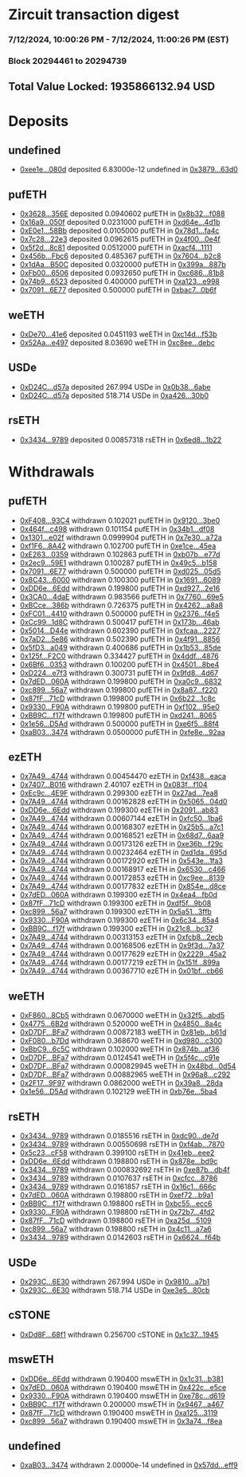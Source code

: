 # Zircuit transaction digest
### 7/12/2024, 10:00:26 PM - 7/12/2024, 11:00:26 PM (EST)
### Block 20294461 to 20294739

## Total Value Locked: 1935866132.94 USD

# Deposits
## undefined
- [0xee1e...080d](https://etherscan.io/address/0xee1e33029C2104993E4536Be502990284e77080d) deposited 6.83000e-12 undefined in [0x3879...63d0](https://etherscan.io/tx/0xee1e33029C2104993E4536Be502990284e77080d)
## pufETH
- [0x3628...356E](https://etherscan.io/address/0x3628f4C82F1AB38Cf4E2B3375e558cDe9a1E356E) deposited 0.0940602 pufETH in [0x8b32...f088](https://etherscan.io/tx/0x3628f4C82F1AB38Cf4E2B3375e558cDe9a1E356E)
- [0x16a9...050f](https://etherscan.io/address/0x16a9d2BFA763FC9939fb53c5D254389f7a5A050f) deposited 0.0231000 pufETH in [0xd64e...4d1b](https://etherscan.io/tx/0x16a9d2BFA763FC9939fb53c5D254389f7a5A050f)
- [0xE0e1...58Bb](https://etherscan.io/address/0xE0e1A644B285f5EB2fE4D7D0Ae9bb77e8D3658Bb) deposited 0.0105000 pufETH in [0x78d1...fa4c](https://etherscan.io/tx/0xE0e1A644B285f5EB2fE4D7D0Ae9bb77e8D3658Bb)
- [0x7c28...22e3](https://etherscan.io/address/0x7c2805F175B69e8c2B5e18DE47127a0A011422e3) deposited 0.0962615 pufETH in [0x4f00...0e4f](https://etherscan.io/tx/0x7c2805F175B69e8c2B5e18DE47127a0A011422e3)
- [0x5f2d...8c81](https://etherscan.io/address/0x5f2dB8C20d76153E1c877fe17fFCd27D03648c81) deposited 0.0512000 pufETH in [0xacf4...1111](https://etherscan.io/tx/0x5f2dB8C20d76153E1c877fe17fFCd27D03648c81)
- [0x456b...Fbc6](https://etherscan.io/address/0x456bDB44B8c7b609204c210A7fB8BE8BfffaFbc6) deposited 0.485367 pufETH in [0x7604...b2c8](https://etherscan.io/tx/0x456bDB44B8c7b609204c210A7fB8BE8BfffaFbc6)
- [0x1dAa...B50C](https://etherscan.io/address/0x1dAa630b81FEaF23e67b50c6d1e26eCf41CfB50C) deposited 0.0320000 pufETH in [0x399a...887b](https://etherscan.io/tx/0x1dAa630b81FEaF23e67b50c6d1e26eCf41CfB50C)
- [0xFb00...6506](https://etherscan.io/address/0xFb0003f9B3D293D32951230812F292AFAc4b6506) deposited 0.0932650 pufETH in [0xc686...81b8](https://etherscan.io/tx/0xFb0003f9B3D293D32951230812F292AFAc4b6506)
- [0x74b9...6523](https://etherscan.io/address/0x74b993b29F0833cbfF05eC6cA1D8513079bE6523) deposited 0.400000 pufETH in [0xa123...e998](https://etherscan.io/tx/0x74b993b29F0833cbfF05eC6cA1D8513079bE6523)
- [0x7091...6E77](https://etherscan.io/address/0x7091C28318D15A5822A23EF9F7c0416e5Bb36E77) deposited 0.500000 pufETH in [0xbac7...0b6f](https://etherscan.io/tx/0x7091C28318D15A5822A23EF9F7c0416e5Bb36E77)
## weETH
- [0xDe70...41e6](https://etherscan.io/address/0xDe70aDC707e42a8Bf65f89Da4F18228e978941e6) deposited 0.0451193 weETH in [0xc14d...f53b](https://etherscan.io/tx/0xDe70aDC707e42a8Bf65f89Da4F18228e978941e6)
- [0x52Aa...e497](https://etherscan.io/address/0x52Aa899454998Be5b000Ad077a46Bbe360F4e497) deposited 8.03690 weETH in [0xc8ee...debc](https://etherscan.io/tx/0x52Aa899454998Be5b000Ad077a46Bbe360F4e497)
## USDe
- [0xD24C...d57a](https://etherscan.io/address/0xD24Cfe2d0fa81369ca6291c28ac5426e16B6d57a) deposited 267.994 USDe in [0x0b38...6abe](https://etherscan.io/tx/0xD24Cfe2d0fa81369ca6291c28ac5426e16B6d57a)
- [0xD24C...d57a](https://etherscan.io/address/0xD24Cfe2d0fa81369ca6291c28ac5426e16B6d57a) deposited 518.714 USDe in [0xa426...30b0](https://etherscan.io/tx/0xD24Cfe2d0fa81369ca6291c28ac5426e16B6d57a)
## rsETH
- [0x3434...9789](https://etherscan.io/address/0x34349c5569e7B846c3558961552D2202760A9789) deposited 0.00857318 rsETH in [0x6ed8...1b22](https://etherscan.io/tx/0x34349c5569e7B846c3558961552D2202760A9789)
# Withdrawals
## pufETH
- [0xF408...93C4](https://etherscan.io/address/0xF408bC7Da943F7142df2EAC0722B8Fdf0Bbd93C4) withdrawn 0.102021 pufETH in [0x9120...3be0](https://etherscan.io/tx/0xF408bC7Da943F7142df2EAC0722B8Fdf0Bbd93C4)
- [0x464f...c498](https://etherscan.io/address/0x464f1BcB688e14930a262f0B06Fed09e6564c498) withdrawn 0.101154 pufETH in [0x34b1...df08](https://etherscan.io/tx/0x464f1BcB688e14930a262f0B06Fed09e6564c498)
- [0x1301...e02f](https://etherscan.io/address/0x13012174bf342EaCC113Bc684f281B48a3dce02f) withdrawn 0.0999904 pufETH in [0x7e30...a72a](https://etherscan.io/tx/0x13012174bf342EaCC113Bc684f281B48a3dce02f)
- [0xf1F6...8A42](https://etherscan.io/address/0xf1F6ba7d0144127ABAe48F75EA618BC29c5d8A42) withdrawn 0.102700 pufETH in [0xe1ce...45ea](https://etherscan.io/tx/0xf1F6ba7d0144127ABAe48F75EA618BC29c5d8A42)
- [0xE263...0359](https://etherscan.io/address/0xE263eE95766080a51108244F1ECb4502e88f0359) withdrawn 0.102863 pufETH in [0xb07b...e77d](https://etherscan.io/tx/0xE263eE95766080a51108244F1ECb4502e88f0359)
- [0x2ec9...59E1](https://etherscan.io/address/0x2ec904e272A634906CdB78839aCbd6A85bB059E1) withdrawn 0.100287 pufETH in [0x49c5...b158](https://etherscan.io/tx/0x2ec904e272A634906CdB78839aCbd6A85bB059E1)
- [0x7091...6E77](https://etherscan.io/address/0x7091C28318D15A5822A23EF9F7c0416e5Bb36E77) withdrawn 0.500000 pufETH in [0xd025...05d5](https://etherscan.io/tx/0x7091C28318D15A5822A23EF9F7c0416e5Bb36E77)
- [0x8C43...6000](https://etherscan.io/address/0x8C436C9a537C7B910719a0C5904bD135e2856000) withdrawn 0.100300 pufETH in [0x1691...6089](https://etherscan.io/tx/0x8C436C9a537C7B910719a0C5904bD135e2856000)
- [0xDD6e...6Edd](https://etherscan.io/address/0xDD6e50Bc2486E44c9b718107F189f5c115036Edd) withdrawn 0.199800 pufETH in [0xd927...2e16](https://etherscan.io/tx/0xDD6e50Bc2486E44c9b718107F189f5c115036Edd)
- [0x3CA0...4daE](https://etherscan.io/address/0x3CA0f51b591A718E870be48374E406bBc4d04daE) withdrawn 0.983566 pufETH in [0x7760...69e5](https://etherscan.io/tx/0x3CA0f51b591A718E870be48374E406bBc4d04daE)
- [0xBCce...386b](https://etherscan.io/address/0xBCce6De063644b66727a6D92365f00C0b2D8386b) withdrawn 0.726375 pufETH in [0x4262...a8a8](https://etherscan.io/tx/0xBCce6De063644b66727a6D92365f00C0b2D8386b)
- [0xFC01...4410](https://etherscan.io/address/0xFC0179303A43f1350d99eA28a909452E5cD14410) withdrawn 0.500000 pufETH in [0x2376...f4e5](https://etherscan.io/tx/0xFC0179303A43f1350d99eA28a909452E5cD14410)
- [0xCc99...1d8C](https://etherscan.io/address/0xCc9938fC6a46C84970c37fEa4a109F1823a91d8C) withdrawn 0.500417 pufETH in [0x173b...46ab](https://etherscan.io/tx/0xCc9938fC6a46C84970c37fEa4a109F1823a91d8C)
- [0x5014...D44e](https://etherscan.io/address/0x501411d10AAb30629b46499beFCeE4b385E7D44e) withdrawn 0.602390 pufETH in [0xfcaa...2227](https://etherscan.io/tx/0x501411d10AAb30629b46499beFCeE4b385E7D44e)
- [0x7aD2...5e86](https://etherscan.io/address/0x7aD222e48C39C12646b7fFF910Be94D22D705e86) withdrawn 0.502390 pufETH in [0x4f91...8856](https://etherscan.io/tx/0x7aD222e48C39C12646b7fFF910Be94D22D705e86)
- [0x5fD3...a049](https://etherscan.io/address/0x5fD3db8d77129BeB399478F62D4AE14d7545a049) withdrawn 0.400686 pufETH in [0x1b53...85de](https://etherscan.io/tx/0x5fD3db8d77129BeB399478F62D4AE14d7545a049)
- [0x125f...F2C0](https://etherscan.io/address/0x125fb05f3e2b493100a90b3b23CC042501C9F2C0) withdrawn 0.334427 pufETH in [0x4ddf...4876](https://etherscan.io/tx/0x125fb05f3e2b493100a90b3b23CC042501C9F2C0)
- [0x6Bf6...0353](https://etherscan.io/address/0x6Bf6B16B2C951C3C01AB83741bAF28e60d4b0353) withdrawn 0.100200 pufETH in [0x4501...8be4](https://etherscan.io/tx/0x6Bf6B16B2C951C3C01AB83741bAF28e60d4b0353)
- [0xD224...e7f3](https://etherscan.io/address/0xD224C93AD983814584234a0909be1F69A445e7f3) withdrawn 0.300731 pufETH in [0x9fd8...4d67](https://etherscan.io/tx/0xD224C93AD983814584234a0909be1F69A445e7f3)
- [0x7dED...060A](https://etherscan.io/address/0x7dED7f9AfE767650Ae03b9160cA80A623Fe3060A) withdrawn 0.199800 pufETH in [0xa0c9...6832](https://etherscan.io/tx/0x7dED7f9AfE767650Ae03b9160cA80A623Fe3060A)
- [0xc899...56a7](https://etherscan.io/address/0xc899b54Df95fC08dfCa71B10869c0863d6D656a7) withdrawn 0.199800 pufETH in [0x8a87...f220](https://etherscan.io/tx/0xc899b54Df95fC08dfCa71B10869c0863d6D656a7)
- [0x87fF...71cD](https://etherscan.io/address/0x87fF16c69f909E31DcF7Ce108F94BE81a03f71cD) withdrawn 0.199800 pufETH in [0x6b22...1c8c](https://etherscan.io/tx/0x87fF16c69f909E31DcF7Ce108F94BE81a03f71cD)
- [0x9330...F90A](https://etherscan.io/address/0x9330d34973176cB7DE098510fea487e5E56aF90A) withdrawn 0.199800 pufETH in [0xf102...95e0](https://etherscan.io/tx/0x9330d34973176cB7DE098510fea487e5E56aF90A)
- [0xBB9C...f17f](https://etherscan.io/address/0xBB9C2fB49359c94842E2FE2CF853C9182F0bf17f) withdrawn 0.199800 pufETH in [0xd241...8065](https://etherscan.io/tx/0xBB9C2fB49359c94842E2FE2CF853C9182F0bf17f)
- [0x1e56...D5Ad](https://etherscan.io/address/0x1e56Bff5Ea6643985008521650Df481132aAD5Ad) withdrawn 0.500000 pufETH in [0xe6f5...88f4](https://etherscan.io/tx/0x1e56Bff5Ea6643985008521650Df481132aAD5Ad)
- [0xaB03...3474](https://etherscan.io/address/0xaB03Bf3aD835DB545f2d3B9897a7b7167eAa3474) withdrawn 0.0500000 pufETH in [0xfe8e...92aa](https://etherscan.io/tx/0xaB03Bf3aD835DB545f2d3B9897a7b7167eAa3474)
## ezETH
- [0x7A49...4744](https://etherscan.io/address/0x7A493Be5c2ce014cD049Bf178a1ac0Db1B434744) withdrawn 0.00454470 ezETH in [0xf438...eaca](https://etherscan.io/tx/0x7A493Be5c2ce014cD049Bf178a1ac0Db1B434744)
- [0x7407...B016](https://etherscan.io/address/0x74075D1A2481F25343B32Bb1A7bf6336Ee42B016) withdrawn 2.40107 ezETH in [0x083f...f104](https://etherscan.io/tx/0x74075D1A2481F25343B32Bb1A7bf6336Ee42B016)
- [0xEc9c...4E9F](https://etherscan.io/address/0xEc9c38f0A06ef3Ab2C549b3EB90c97e69E1E4E9F) withdrawn 0.299300 ezETH in [0x27ad...7ea8](https://etherscan.io/tx/0xEc9c38f0A06ef3Ab2C549b3EB90c97e69E1E4E9F)
- [0x7A49...4744](https://etherscan.io/address/0x7A493Be5c2ce014cD049Bf178a1ac0Db1B434744) withdrawn 0.00162828 ezETH in [0x5065...04d0](https://etherscan.io/tx/0x7A493Be5c2ce014cD049Bf178a1ac0Db1B434744)
- [0xDD6e...6Edd](https://etherscan.io/address/0xDD6e50Bc2486E44c9b718107F189f5c115036Edd) withdrawn 0.199300 ezETH in [0x2091...ab83](https://etherscan.io/tx/0xDD6e50Bc2486E44c9b718107F189f5c115036Edd)
- [0x7A49...4744](https://etherscan.io/address/0x7A493Be5c2ce014cD049Bf178a1ac0Db1B434744) withdrawn 0.00607144 ezETH in [0xfc50...1ba6](https://etherscan.io/tx/0x7A493Be5c2ce014cD049Bf178a1ac0Db1B434744)
- [0x7A49...4744](https://etherscan.io/address/0x7A493Be5c2ce014cD049Bf178a1ac0Db1B434744) withdrawn 0.00168307 ezETH in [0x25b5...a7c1](https://etherscan.io/tx/0x7A493Be5c2ce014cD049Bf178a1ac0Db1B434744)
- [0x7A49...4744](https://etherscan.io/address/0x7A493Be5c2ce014cD049Bf178a1ac0Db1B434744) withdrawn 0.00168521 ezETH in [0x68d7...6aa9](https://etherscan.io/tx/0x7A493Be5c2ce014cD049Bf178a1ac0Db1B434744)
- [0x7A49...4744](https://etherscan.io/address/0x7A493Be5c2ce014cD049Bf178a1ac0Db1B434744) withdrawn 0.00173126 ezETH in [0xe36b...f29c](https://etherscan.io/tx/0x7A493Be5c2ce014cD049Bf178a1ac0Db1B434744)
- [0x7A49...4744](https://etherscan.io/address/0x7A493Be5c2ce014cD049Bf178a1ac0Db1B434744) withdrawn 0.00232464 ezETH in [0xd1da...695d](https://etherscan.io/tx/0x7A493Be5c2ce014cD049Bf178a1ac0Db1B434744)
- [0x7A49...4744](https://etherscan.io/address/0x7A493Be5c2ce014cD049Bf178a1ac0Db1B434744) withdrawn 0.00172920 ezETH in [0x543e...1fa3](https://etherscan.io/tx/0x7A493Be5c2ce014cD049Bf178a1ac0Db1B434744)
- [0x7A49...4744](https://etherscan.io/address/0x7A493Be5c2ce014cD049Bf178a1ac0Db1B434744) withdrawn 0.00168917 ezETH in [0x6530...c466](https://etherscan.io/tx/0x7A493Be5c2ce014cD049Bf178a1ac0Db1B434744)
- [0x7A49...4744](https://etherscan.io/address/0x7A493Be5c2ce014cD049Bf178a1ac0Db1B434744) withdrawn 0.00172853 ezETH in [0xc9ee...8139](https://etherscan.io/tx/0x7A493Be5c2ce014cD049Bf178a1ac0Db1B434744)
- [0x7A49...4744](https://etherscan.io/address/0x7A493Be5c2ce014cD049Bf178a1ac0Db1B434744) withdrawn 0.00177832 ezETH in [0x854e...d8ce](https://etherscan.io/tx/0x7A493Be5c2ce014cD049Bf178a1ac0Db1B434744)
- [0x7dED...060A](https://etherscan.io/address/0x7dED7f9AfE767650Ae03b9160cA80A623Fe3060A) withdrawn 0.199300 ezETH in [0x4ea4...fb0d](https://etherscan.io/tx/0x7dED7f9AfE767650Ae03b9160cA80A623Fe3060A)
- [0x87fF...71cD](https://etherscan.io/address/0x87fF16c69f909E31DcF7Ce108F94BE81a03f71cD) withdrawn 0.199300 ezETH in [0xdf5f...9b08](https://etherscan.io/tx/0x87fF16c69f909E31DcF7Ce108F94BE81a03f71cD)
- [0xc899...56a7](https://etherscan.io/address/0xc899b54Df95fC08dfCa71B10869c0863d6D656a7) withdrawn 0.199300 ezETH in [0x5a51...3ffb](https://etherscan.io/tx/0xc899b54Df95fC08dfCa71B10869c0863d6D656a7)
- [0x9330...F90A](https://etherscan.io/address/0x9330d34973176cB7DE098510fea487e5E56aF90A) withdrawn 0.199300 ezETH in [0x6c34...85a4](https://etherscan.io/tx/0x9330d34973176cB7DE098510fea487e5E56aF90A)
- [0xBB9C...f17f](https://etherscan.io/address/0xBB9C2fB49359c94842E2FE2CF853C9182F0bf17f) withdrawn 0.199300 ezETH in [0x21c8...bc37](https://etherscan.io/tx/0xBB9C2fB49359c94842E2FE2CF853C9182F0bf17f)
- [0x7A49...4744](https://etherscan.io/address/0x7A493Be5c2ce014cD049Bf178a1ac0Db1B434744) withdrawn 0.00313153 ezETH in [0xfcb8...2ecb](https://etherscan.io/tx/0x7A493Be5c2ce014cD049Bf178a1ac0Db1B434744)
- [0x7A49...4744](https://etherscan.io/address/0x7A493Be5c2ce014cD049Bf178a1ac0Db1B434744) withdrawn 0.00168506 ezETH in [0x9f3d...7a37](https://etherscan.io/tx/0x7A493Be5c2ce014cD049Bf178a1ac0Db1B434744)
- [0x7A49...4744](https://etherscan.io/address/0x7A493Be5c2ce014cD049Bf178a1ac0Db1B434744) withdrawn 0.00177629 ezETH in [0x2229...45a2](https://etherscan.io/tx/0x7A493Be5c2ce014cD049Bf178a1ac0Db1B434744)
- [0x7A49...4744](https://etherscan.io/address/0x7A493Be5c2ce014cD049Bf178a1ac0Db1B434744) withdrawn 0.00177219 ezETH in [0x151f...899a](https://etherscan.io/tx/0x7A493Be5c2ce014cD049Bf178a1ac0Db1B434744)
- [0x7A49...4744](https://etherscan.io/address/0x7A493Be5c2ce014cD049Bf178a1ac0Db1B434744) withdrawn 0.00367710 ezETH in [0x01bf...cb66](https://etherscan.io/tx/0x7A493Be5c2ce014cD049Bf178a1ac0Db1B434744)
## weETH
- [0xF860...8Cb5](https://etherscan.io/address/0xF8605191B6669C9003E1107708456aF23dF88Cb5) withdrawn 0.0670000 weETH in [0x32f5...abd5](https://etherscan.io/tx/0xF8605191B6669C9003E1107708456aF23dF88Cb5)
- [0x4775...6B2d](https://etherscan.io/address/0x4775c7b327Fe48d74B1fe5aEd1Ae2788C1Ae6B2d) withdrawn 0.520000 weETH in [0x4850...8a4c](https://etherscan.io/tx/0x4775c7b327Fe48d74B1fe5aEd1Ae2788C1Ae6B2d)
- [0xD7DF...BFa7](https://etherscan.io/address/0xD7DF7E085214743530afF339aFC420c7c720BFa7) withdrawn 0.00872183 weETH in [0x81eb...b61d](https://etherscan.io/tx/0xD7DF7E085214743530afF339aFC420c7c720BFa7)
- [0xF080...b7Dd](https://etherscan.io/address/0xF080081a8f4320E9C3f8Dc90CDc70ae0898Eb7Dd) withdrawn 0.368670 weETH in [0xd980...c300](https://etherscan.io/tx/0xF080081a8f4320E9C3f8Dc90CDc70ae0898Eb7Dd)
- [0xBbC9...6c5C](https://etherscan.io/address/0xBbC949d6DA886fa2ddebf7FB2d21037A3ea76c5C) withdrawn 0.102000 weETH in [0x874b...af36](https://etherscan.io/tx/0xBbC949d6DA886fa2ddebf7FB2d21037A3ea76c5C)
- [0xD7DF...BFa7](https://etherscan.io/address/0xD7DF7E085214743530afF339aFC420c7c720BFa7) withdrawn 0.0124541 weETH in [0x5f4c...c91e](https://etherscan.io/tx/0xD7DF7E085214743530afF339aFC420c7c720BFa7)
- [0xD7DF...BFa7](https://etherscan.io/address/0xD7DF7E085214743530afF339aFC420c7c720BFa7) withdrawn 0.000829945 weETH in [0x48bd...0d54](https://etherscan.io/tx/0xD7DF7E085214743530afF339aFC420c7c720BFa7)
- [0xD7DF...BFa7](https://etherscan.io/address/0xD7DF7E085214743530afF339aFC420c7c720BFa7) withdrawn 0.00882965 weETH in [0x96a8...c292](https://etherscan.io/tx/0xD7DF7E085214743530afF339aFC420c7c720BFa7)
- [0x2F17...9F97](https://etherscan.io/address/0x2F170020148f41BA8e0E00b43cf6A807090c9F97) withdrawn 0.0862000 weETH in [0x39a8...28da](https://etherscan.io/tx/0x2F170020148f41BA8e0E00b43cf6A807090c9F97)
- [0x1e56...D5Ad](https://etherscan.io/address/0x1e56Bff5Ea6643985008521650Df481132aAD5Ad) withdrawn 0.102129 weETH in [0xb76e...5ba4](https://etherscan.io/tx/0x1e56Bff5Ea6643985008521650Df481132aAD5Ad)
## rsETH
- [0x3434...9789](https://etherscan.io/address/0x34349c5569e7B846c3558961552D2202760A9789) withdrawn 0.0185516 rsETH in [0xdc90...de7d](https://etherscan.io/tx/0x34349c5569e7B846c3558961552D2202760A9789)
- [0x3434...9789](https://etherscan.io/address/0x34349c5569e7B846c3558961552D2202760A9789) withdrawn 0.00550698 rsETH in [0xf4ab...7870](https://etherscan.io/tx/0x34349c5569e7B846c3558961552D2202760A9789)
- [0x5c23...cF58](https://etherscan.io/address/0x5c237b44D07ffC5f06c52bcBC56619d6c3e2cF58) withdrawn 0.399100 rsETH in [0x41eb...eee2](https://etherscan.io/tx/0x5c237b44D07ffC5f06c52bcBC56619d6c3e2cF58)
- [0xDD6e...6Edd](https://etherscan.io/address/0xDD6e50Bc2486E44c9b718107F189f5c115036Edd) withdrawn 0.198800 rsETH in [0x878e...bd9c](https://etherscan.io/tx/0xDD6e50Bc2486E44c9b718107F189f5c115036Edd)
- [0x3434...9789](https://etherscan.io/address/0x34349c5569e7B846c3558961552D2202760A9789) withdrawn 0.000832692 rsETH in [0xe87b...db4f](https://etherscan.io/tx/0x34349c5569e7B846c3558961552D2202760A9789)
- [0x3434...9789](https://etherscan.io/address/0x34349c5569e7B846c3558961552D2202760A9789) withdrawn 0.0107637 rsETH in [0xcfcc...8786](https://etherscan.io/tx/0x34349c5569e7B846c3558961552D2202760A9789)
- [0x3434...9789](https://etherscan.io/address/0x34349c5569e7B846c3558961552D2202760A9789) withdrawn 0.0161857 rsETH in [0x16c1...666c](https://etherscan.io/tx/0x34349c5569e7B846c3558961552D2202760A9789)
- [0x7dED...060A](https://etherscan.io/address/0x7dED7f9AfE767650Ae03b9160cA80A623Fe3060A) withdrawn 0.198800 rsETH in [0xef72...b9a1](https://etherscan.io/tx/0x7dED7f9AfE767650Ae03b9160cA80A623Fe3060A)
- [0xBB9C...f17f](https://etherscan.io/address/0xBB9C2fB49359c94842E2FE2CF853C9182F0bf17f) withdrawn 0.198800 rsETH in [0xbc55...ecc6](https://etherscan.io/tx/0xBB9C2fB49359c94842E2FE2CF853C9182F0bf17f)
- [0x9330...F90A](https://etherscan.io/address/0x9330d34973176cB7DE098510fea487e5E56aF90A) withdrawn 0.198800 rsETH in [0x72b7...4fd2](https://etherscan.io/tx/0x9330d34973176cB7DE098510fea487e5E56aF90A)
- [0x87fF...71cD](https://etherscan.io/address/0x87fF16c69f909E31DcF7Ce108F94BE81a03f71cD) withdrawn 0.198800 rsETH in [0xa25d...5109](https://etherscan.io/tx/0x87fF16c69f909E31DcF7Ce108F94BE81a03f71cD)
- [0xc899...56a7](https://etherscan.io/address/0xc899b54Df95fC08dfCa71B10869c0863d6D656a7) withdrawn 0.198800 rsETH in [0x4c11...a7a6](https://etherscan.io/tx/0xc899b54Df95fC08dfCa71B10869c0863d6D656a7)
- [0x3434...9789](https://etherscan.io/address/0x34349c5569e7B846c3558961552D2202760A9789) withdrawn 0.0142603 rsETH in [0x6624...f64b](https://etherscan.io/tx/0x34349c5569e7B846c3558961552D2202760A9789)
## USDe
- [0x293C...6E30](https://etherscan.io/address/0x293C6937D8D82e05B01335F7B33FBA0c8e256E30) withdrawn 267.994 USDe in [0x9810...a7b1](https://etherscan.io/tx/0x293C6937D8D82e05B01335F7B33FBA0c8e256E30)
- [0x293C...6E30](https://etherscan.io/address/0x293C6937D8D82e05B01335F7B33FBA0c8e256E30) withdrawn 518.714 USDe in [0xe3e5...80cb](https://etherscan.io/tx/0x293C6937D8D82e05B01335F7B33FBA0c8e256E30)
## cSTONE
- [0xDd8F...68f1](https://etherscan.io/address/0xDd8FFE6331c1eb72d00979694533B3F555A168f1) withdrawn 0.256700 cSTONE in [0x1c37...1945](https://etherscan.io/tx/0xDd8FFE6331c1eb72d00979694533B3F555A168f1)
## mswETH
- [0xDD6e...6Edd](https://etherscan.io/address/0xDD6e50Bc2486E44c9b718107F189f5c115036Edd) withdrawn 0.190400 mswETH in [0x1c31...b381](https://etherscan.io/tx/0xDD6e50Bc2486E44c9b718107F189f5c115036Edd)
- [0x7dED...060A](https://etherscan.io/address/0x7dED7f9AfE767650Ae03b9160cA80A623Fe3060A) withdrawn 0.190400 mswETH in [0x422c...e5ce](https://etherscan.io/tx/0x7dED7f9AfE767650Ae03b9160cA80A623Fe3060A)
- [0x9330...F90A](https://etherscan.io/address/0x9330d34973176cB7DE098510fea487e5E56aF90A) withdrawn 0.190400 mswETH in [0xe78c...d619](https://etherscan.io/tx/0x9330d34973176cB7DE098510fea487e5E56aF90A)
- [0xBB9C...f17f](https://etherscan.io/address/0xBB9C2fB49359c94842E2FE2CF853C9182F0bf17f) withdrawn 0.200000 mswETH in [0x9467...a467](https://etherscan.io/tx/0xBB9C2fB49359c94842E2FE2CF853C9182F0bf17f)
- [0x87fF...71cD](https://etherscan.io/address/0x87fF16c69f909E31DcF7Ce108F94BE81a03f71cD) withdrawn 0.190400 mswETH in [0xa125...3119](https://etherscan.io/tx/0x87fF16c69f909E31DcF7Ce108F94BE81a03f71cD)
- [0xc899...56a7](https://etherscan.io/address/0xc899b54Df95fC08dfCa71B10869c0863d6D656a7) withdrawn 0.190400 mswETH in [0x3a74...f8ea](https://etherscan.io/tx/0xc899b54Df95fC08dfCa71B10869c0863d6D656a7)
## undefined
- [0xaB03...3474](https://etherscan.io/address/0xaB03Bf3aD835DB545f2d3B9897a7b7167eAa3474) withdrawn 2.00000e-14 undefined in [0x57dd...eff9](https://etherscan.io/tx/0xaB03Bf3aD835DB545f2d3B9897a7b7167eAa3474)
